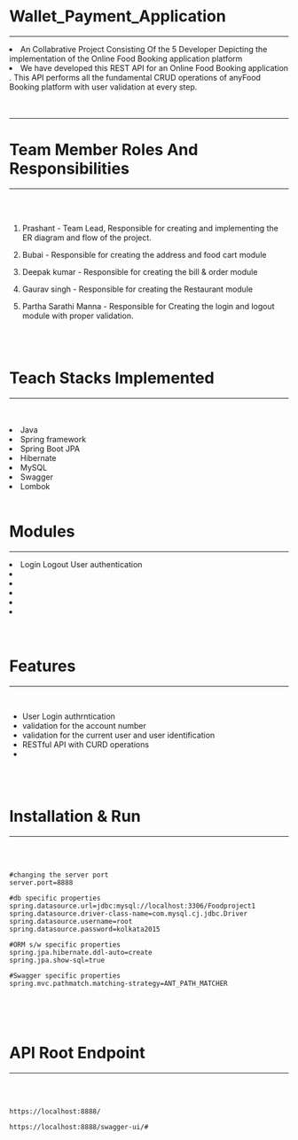# Wallet_Payment_Application
<hr>
<li> An Collabrative Project Consisting Of the 5 Developer Depicting the implementation of the Online Food Booking application platform
<li> We have developed this REST API for an Online Food Booking application . This API performs all the fundamental CRUD operations of anyFood Booking platform with user validation at every step.
<br>



<br>
<br>
<hr>
  
# Team Member Roles And Responsibilities
  
<hr>
<br>
<br>

1) Prashant - Team Lead, Responsible for creating and implementing the ER diagram and flow of the project.

2) Bubai - Responsible for creating the address and food cart  module

3) Deepak kumar - Responsible for creating the bill & order module

4) Gaurav singh - Responsible for creating the Restaurant module

5) Partha Sarathi Manna - Responsible for Creating the login and logout module with proper validation.

<br>
<br>

# Teach Stacks Implemented
<hr>
<br>
<br>
<li>Java
<li>Spring framework
<li>Spring Boot JPA
<li>Hibernate
<li>MySQL
<li>Swagger
<li>Lombok

  

<br>
<br>



# Modules
<hr>
<li>Login Logout User authentication
<li></li>
<li></li>
<li></li>
<li></li>
<li></li>

<br>
<br>

# Features
<hr>
<br>

- User Login authrntication
- validation for the account number
- validation for the current user and user identification
- RESTful API with CURD operations
- 

<br>
<br>


# Installation & Run
<hr>
<br>
<br>


```
#changing the server port
server.port=8888

#db specific properties
spring.datasource.url=jdbc:mysql://localhost:3306/Foodproject1
spring.datasource.driver-class-name=com.mysql.cj.jdbc.Driver
spring.datasource.username=root
spring.datasource.password=kolkata2015

#ORM s/w specific properties
spring.jpa.hibernate.ddl-auto=create
spring.jpa.show-sql=true

#Swagger specific properties
spring.mvc.pathmatch.matching-strategy=ANT_PATH_MATCHER


```

<br>
<br>

# API Root Endpoint
<hr>
<br>
<br>

```
https://localhost:8888/
```

```
https://localhost:8888/swagger-ui/#
```
<br>
<br>
